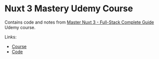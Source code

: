 # Nuxt 3 Mastery Udemy Course

Contains code and notes from [Master Nuxt 3 - Full-Stack Complete Guide](https://www.udemy.com/course/master-nuxt-full-stack-complete-guide/) Udemy course.

Links:

- [Course](https://www.udemy.com/course/master-nuxt-full-stack-complete-guide/)
- [Code](https://github.com/piotr-jura-udemy/nuxt-course)
